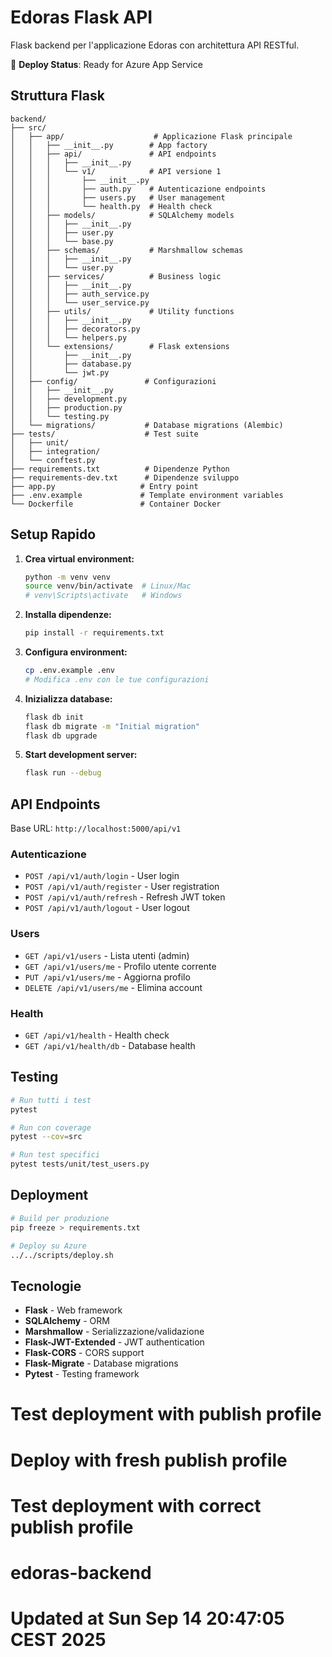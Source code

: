 # Edoras Flask API

Flask backend per l'applicazione Edoras con architettura API RESTful.

🚀 **Deploy Status**: Ready for Azure App Service

## Struttura Flask

```
backend/
├── src/
│   ├── app/                    # Applicazione Flask principale
│   │   ├── __init__.py        # App factory
│   │   ├── api/               # API endpoints
│   │   │   ├── __init__.py
│   │   │   └── v1/            # API versione 1
│   │   │       ├── __init__.py
│   │   │       ├── auth.py    # Autenticazione endpoints
│   │   │       ├── users.py   # User management
│   │   │       └── health.py  # Health check
│   │   ├── models/            # SQLAlchemy models
│   │   │   ├── __init__.py
│   │   │   ├── user.py
│   │   │   └── base.py
│   │   ├── schemas/           # Marshmallow schemas
│   │   │   ├── __init__.py
│   │   │   └── user.py
│   │   ├── services/          # Business logic
│   │   │   ├── __init__.py
│   │   │   ├── auth_service.py
│   │   │   └── user_service.py
│   │   ├── utils/             # Utility functions
│   │   │   ├── __init__.py
│   │   │   ├── decorators.py
│   │   │   └── helpers.py
│   │   └── extensions/        # Flask extensions
│   │       ├── __init__.py
│   │       ├── database.py
│   │       └── jwt.py
│   ├── config/               # Configurazioni
│   │   ├── __init__.py
│   │   ├── development.py
│   │   ├── production.py
│   │   └── testing.py
│   └── migrations/           # Database migrations (Alembic)
├── tests/                    # Test suite
│   ├── unit/
│   ├── integration/
│   └── conftest.py
├── requirements.txt          # Dipendenze Python
├── requirements-dev.txt      # Dipendenze sviluppo
├── app.py                   # Entry point
├── .env.example             # Template environment variables
└── Dockerfile               # Container Docker
```

## Setup Rapido

1. **Crea virtual environment:**
   ```bash
   python -m venv venv
   source venv/bin/activate  # Linux/Mac
   # venv\Scripts\activate   # Windows
   ```

2. **Installa dipendenze:**
   ```bash
   pip install -r requirements.txt
   ```

3. **Configura environment:**
   ```bash
   cp .env.example .env
   # Modifica .env con le tue configurazioni
   ```

4. **Inizializza database:**
   ```bash
   flask db init
   flask db migrate -m "Initial migration"
   flask db upgrade
   ```

5. **Start development server:**
   ```bash
   flask run --debug
   ```

## API Endpoints

Base URL: `http://localhost:5000/api/v1`

### Autenticazione
- `POST /api/v1/auth/login` - User login
- `POST /api/v1/auth/register` - User registration
- `POST /api/v1/auth/refresh` - Refresh JWT token
- `POST /api/v1/auth/logout` - User logout

### Users
- `GET /api/v1/users` - Lista utenti (admin)
- `GET /api/v1/users/me` - Profilo utente corrente
- `PUT /api/v1/users/me` - Aggiorna profilo
- `DELETE /api/v1/users/me` - Elimina account

### Health
- `GET /api/v1/health` - Health check
- `GET /api/v1/health/db` - Database health

## Testing

```bash
# Run tutti i test
pytest

# Run con coverage
pytest --cov=src

# Run test specifici
pytest tests/unit/test_users.py
```

## Deployment

```bash
# Build per produzione
pip freeze > requirements.txt

# Deploy su Azure
../../scripts/deploy.sh
```

## Tecnologie

- **Flask** - Web framework
- **SQLAlchemy** - ORM
- **Marshmallow** - Serializzazione/validazione
- **Flask-JWT-Extended** - JWT authentication
- **Flask-CORS** - CORS support
- **Flask-Migrate** - Database migrations
- **Pytest** - Testing framework
# Test deployment with publish profile
# Deploy with fresh publish profile
# Test deployment with correct publish profile
# edoras-backend
# Updated at Sun Sep 14 20:47:05 CEST 2025
